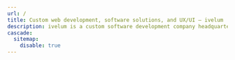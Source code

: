```yaml
---
url: /
title: Custom web development, software solutions, and UX/UI — ivelum
description: ivelum is a custom software development company headquartered in Vilnius, Lithuania. We love building digital products for start-ups and established businesses.
cascade:
  sitemap:
    disable: true
---
```

